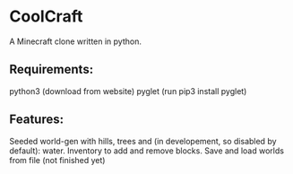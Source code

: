 # CoolCraft
A Minecraft clone written in python.

## Requirements:
python3 (download from website)
pyglet (run pip3 install pyglet)

## Features:
Seeded world-gen with hills, trees and (in developement, so disabled by default): water.
Inventory to add and remove blocks.
Save and load worlds from file (not finished yet)
